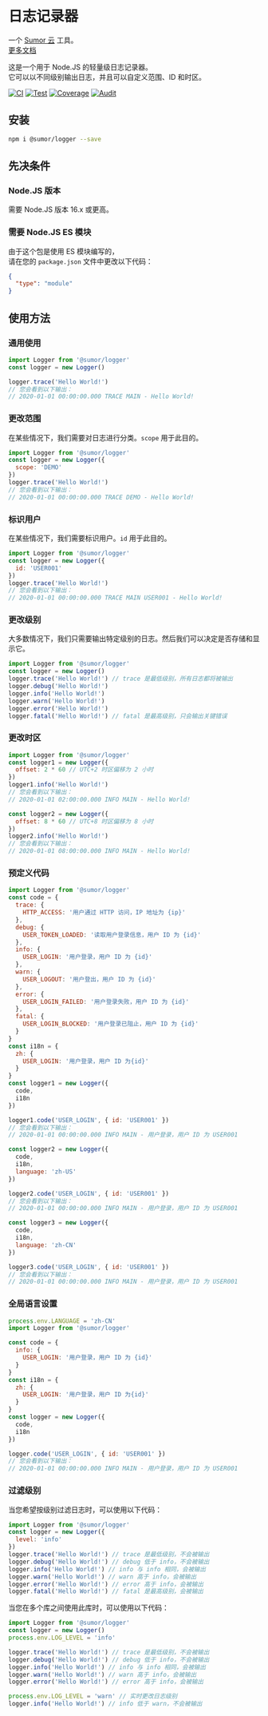 # 日志记录器

一个 [Sumor 云](https://sumor.cloud) 工具。  
[更多文档](https://sumor.cloud/logger)

这是一个用于 Node.JS 的轻量级日志记录器。  
它可以以不同级别输出日志，并且可以自定义范围、ID 和时区。

[![CI](https://github.com/sumor-cloud/logger/actions/workflows/ci.yml/badge.svg)](https://github.com/sumor-cloud/logger/actions/workflows/ci.yml)
[![Test](https://github.com/sumor-cloud/logger/actions/workflows/ut.yml/badge.svg)](https://github.com/sumor-cloud/logger/actions/workflows/ut.yml)
[![Coverage](https://github.com/sumor-cloud/logger/actions/workflows/coverage.yml/badge.svg)](https://github.com/sumor-cloud/logger/actions/workflows/coverage.yml)
[![Audit](https://github.com/sumor-cloud/logger/actions/workflows/audit.yml/badge.svg)](https://github.com/sumor-cloud/logger/actions/workflows/audit.yml)

## 安装

```bash
npm i @sumor/logger --save
```

## 先决条件

### Node.JS 版本

需要 Node.JS 版本 16.x 或更高。

### 需要 Node.JS ES 模块

由于这个包是使用 ES 模块编写的，   
请在您的 `package.json` 文件中更改以下代码：

```json
{
  "type": "module"
}
```

## 使用方法

### 通用使用

```js
import Logger from '@sumor/logger'
const logger = new Logger()

logger.trace('Hello World!')
// 您会看到以下输出：
// 2020-01-01 00:00:00.000 TRACE MAIN - Hello World!
```

### 更改范围

在某些情况下，我们需要对日志进行分类。`scope` 用于此目的。

```js
import Logger from '@sumor/logger'
const logger = new Logger({
  scope: 'DEMO'
})
logger.trace('Hello World!')
// 您会看到以下输出：
// 2020-01-01 00:00:00.000 TRACE DEMO - Hello World!
```

### 标识用户

在某些情况下，我们需要标识用户。`id` 用于此目的。

```js
import Logger from '@sumor/logger'
const logger = new Logger({
  id: 'USER001'
})
logger.trace('Hello World!')
// 您会看到以下输出：
// 2020-01-01 00:00:00.000 TRACE MAIN USER001 - Hello World!
```

### 更改级别

大多数情况下，我们只需要输出特定级别的日志。然后我们可以决定是否存储和显示它。

```js
import Logger from '@sumor/logger'
const logger = new Logger()
logger.trace('Hello World!') // trace 是最低级别，所有日志都将被输出
logger.debug('Hello World!')
logger.info('Hello World!')
logger.warn('Hello World!')
logger.error('Hello World!')
logger.fatal('Hello World!') // fatal 是最高级别，只会输出关键错误
```

### 更改时区

```js
import Logger from '@sumor/logger'
const logger1 = new Logger({
  offset: 2 * 60 // UTC+2 时区偏移为 2 小时
})
logger1.info('Hello World!')
// 您会看到以下输出：
// 2020-01-01 02:00:00.000 INFO MAIN - Hello World!

const logger2 = new Logger({
  offset: 8 * 60 // UTC+8 时区偏移为 8 小时
})
logger2.info('Hello World!')
// 您会看到以下输出：
// 2020-01-01 08:00:00.000 INFO MAIN - Hello World!
```

### 预定义代码

```js
import Logger from '@sumor/logger'
const code = {
  trace: {
    HTTP_ACCESS: '用户通过 HTTP 访问，IP 地址为 {ip}'
  },
  debug: {
    USER_TOKEN_LOADED: '读取用户登录信息，用户 ID 为 {id}'
  },
  info: {
    USER_LOGIN: '用户登录，用户 ID 为 {id}'
  },
  warn: {
    USER_LOGOUT: '用户登出，用户 ID 为 {id}'
  },
  error: {
    USER_LOGIN_FAILED: '用户登录失败，用户 ID 为 {id}'
  },
  fatal: {
    USER_LOGIN_BLOCKED: '用户登录已阻止，用户 ID 为 {id}'
  }
}
const i18n = {
  zh: {
    USER_LOGIN: '用户登录，用户 ID 为{id}'
  }
}
const logger1 = new Logger({
  code,
  i18n
})

logger1.code('USER_LOGIN', { id: 'USER001' })
// 您会看到以下输出：
// 2020-01-01 00:00:00.000 INFO MAIN - 用户登录，用户 ID 为 USER001

const logger2 = new Logger({
  code,
  i18n,
  language: 'zh-US'
})

logger2.code('USER_LOGIN', { id: 'USER001' })
// 您会看到以下输出：
// 2020-01-01 00:00:00.000 INFO MAIN - 用户登录，用户 ID 为 USER001

const logger3 = new Logger({
  code,
  i18n,
  language: 'zh-CN'
})

logger3.code('USER_LOGIN', { id: 'USER001' })
// 您会看到以下输出：
// 2020-01-01 00:00:00.000 INFO MAIN - 用户登录，用户 ID 为 USER001
```

### 全局语言设置

```js
process.env.LANGUAGE = 'zh-CN'
import Logger from '@sumor/logger'

const code = {
  info: {
    USER_LOGIN: '用户登录，用户 ID 为 {id}'
  }
}
const i18n = {
  zh: {
    USER_LOGIN: '用户登录，用户 ID 为{id}'
  }
}
const logger = new Logger({
  code,
  i18n
})

logger.code('USER_LOGIN', { id: 'USER001' })
// 您会看到以下输出：
// 2020-01-01 00:00:00.000 INFO MAIN - 用户登录，用户 ID 为 USER001
```

### 过滤级别

当您希望按级别过滤日志时，可以使用以下代码：

```js
import Logger from '@sumor/logger'
const logger = new Logger({
  level: 'info'
})
logger.trace('Hello World!') // trace 是最低级别，不会被输出
logger.debug('Hello World!') // debug 低于 info，不会被输出
logger.info('Hello World!') // info 与 info 相同，会被输出
logger.warn('Hello World!') // warn 高于 info，会被输出
logger.error('Hello World!') // error 高于 info，会被输出
logger.fatal('Hello World!') // fatal 是最高级别，会被输出
```

当您在多个库之间使用此库时，可以使用以下代码：

```js
import Logger from '@sumor/logger'
const logger = new Logger()
process.env.LOG_LEVEL = 'info'

logger.trace('Hello World!') // trace 是最低级别，不会被输出
logger.debug('Hello World!') // debug 低于 info，不会被输出
logger.info('Hello World!') // info 与 info 相同，会被输出
logger.warn('Hello World!') // warn 高于 info，会被输出
logger.error('Hello World!') // error 高于 info，会被输出

process.env.LOG_LEVEL = 'warn' // 实时更改日志级别
logger.info('Hello World!') // info 低于 warn，不会被输出

```